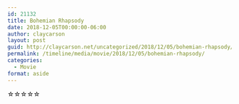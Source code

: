 ```yaml
---
id: 21132
title: Bohemian Rhapsody
date: 2018-12-05T00:00:00-06:00
author: claycarson
layout: post
guid: http://claycarson.net/uncategorized/2018/12/05/bohemian-rhapsody/
permalink: /timeline/media/movie/2018/12/05/bohemian-rhapsody/
categories:
  - Movie
format: aside
---
```

<div class="media-details"></div>

<div class="media-creator"></div>

<div class="media-rating">☆☆☆☆☆</div>